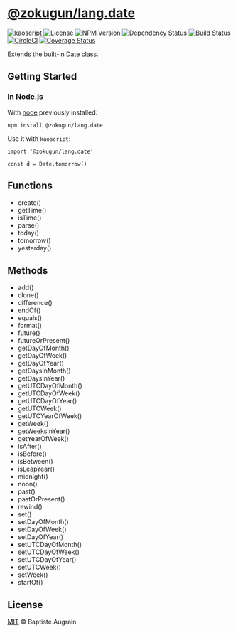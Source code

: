 [@zokugun/lang.date](https://github.com/ZokugunKS/lang.date)
==========================================================================

[![kaoscript](https://img.shields.io/badge/language-kaoscript-orange.svg)](https://github.com/kaoscript/kaoscript)
[![License](https://img.shields.io/badge/license-MIT-blue.svg)](./LICENSE)
[![NPM Version](https://img.shields.io/npm/v/@zokugun/lang.date.svg?colorB=green)](https://www.npmjs.com/package/@zokugun/lang.date)
[![Dependency Status](https://badges.depfu.com/badges//overview.svg)](https://depfu.com/github/ZokugunKS/lang.date)
[![Build Status](https://travis-ci.org/ZokugunKS/lang.date.svg?branch=master)](https://travis-ci.org/ZokugunKS/lang.date)
[![CircleCI](https://circleci.com/gh/ZokugunKS/lang.date/tree/master.svg?style=shield)](https://circleci.com/gh/ZokugunKS/lang.date/tree/master)
[![Coverage Status](https://img.shields.io/coveralls/ZokugunKS/lang.date/master.svg)](https://coveralls.io/github/ZokugunKS/lang.date)

Extends the built-in Date class.

Getting Started
---------------

### In Node.js

With [node](http://nodejs.org) previously installed:

	npm install @zokugun/lang.date

Use it with `kaoscript`:

```kaoscript
import '@zokugun/lang.date'

const d = Date.tomorrow()
```

Functions
---------

- create()
- getTime()
- isTime()
- parse()
- today()
- tomorrow()
- yesterday()

Methods
-------

- add()
- clone()
- difference()
- endOf()
- equals()
- format()
- future()
- futureOrPresent()
- getDayOfMonth()
- getDayOfWeek()
- getDayOfYear()
- getDaysInMonth()
- getDaysInYear()
- getUTCDayOfMonth()
- getUTCDayOfWeek()
- getUTCDayOfYear()
- getUTCWeek()
- getUTCYearOfWeek()
- getWeek()
- getWeeksInYear()
- getYearOfWeek()
- isAfter()
- isBefore()
- isBetween()
- isLeapYear()
- midnight()
- noon()
- past()
- pastOrPresent()
- rewind()
- set()
- setDayOfMonth()
- setDayOfWeek()
- setDayOfYear()
- setUTCDayOfMonth()
- setUTCDayOfWeek()
- setUTCDayOfYear()
- setUTCWeek()
- setWeek()
- startOf()

License
-------

[MIT](http://www.opensource.org/licenses/mit-license.php) &copy; Baptiste Augrain
